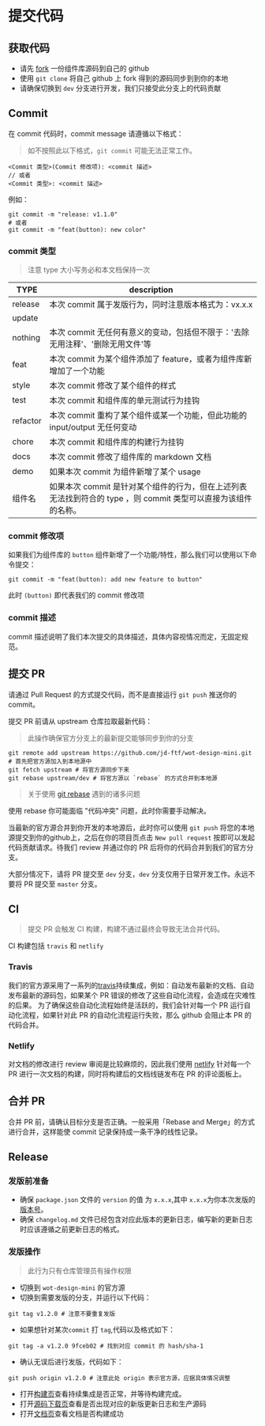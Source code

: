 # 提交代码

## 获取代码

* 请先 [fork](https://help.github.com/cn/github/getting-started-with-github/fork-a-repo) 一份组件库源码到自己的 github
* 使用 `git clone` 将自己 github 上 fork 得到的源码同步到到你的本地
* 请确保切换到 `dev` 分支进行开发，我们只接受此分支上的代码贡献

## Commit

在 commit 代码时，commit message 请遵循以下格式：

> 如不按照此以下格式，`git commit` 可能无法正常工作。

```
<Commit 类型>(Commit 修改项): <commit 描述>
// 或者
<Commit 类型>: <commit 描述>
```

例如：
```shell script
git commit -m "release: v1.1.0"
# 或者
git commit -m "feat(button): new color"
```
### commit 类型

> 注意 type 大小写务必和本文档保持一次

| TYPE | description |
|------|-------------|
| release | 本次 commit 属于发版行为，同时注意版本格式为：vx.x.x |
| update |  |
| nothing | 本次 commit 无任何有意义的变动，包括但不限于：'去除无用注释'、'删除无用文件'等 |
| feat | 本次 commit 为某个组件添加了 feature，或者为组件库新增加了一个功能 |
| style | 本次 commit 修改了某个组件的样式 |
| test | 本次 commit 和组件库的单元测试行为挂钩 |
| refactor | 本次 commit 重构了某个组件或某一个功能，但此功能的 input/output 无任何变动 |
| chore | 本次 commit 和组件库的构建行为挂钩 |
| docs | 本次 commit 修改了组件库的 markdown 文档 |
| demo | 如果本次 commit 为组件新增了某个 usage |
| 组件名 | 如果本次 commit 是针对某个组件的行为，但在上述列表无法找到符合的 type ，则 commit 类型可以直接为该组件的名称。 |

### commit 修改项

如果我们为组件库的 `button` 组件新增了一个功能/特性，那么我们可以使用以下命令提交：

```shell script
git commit -m "feat(button): add new feature to button"
```

此时 `(button)` 即代表我们的 commit 修改项

### commit 描述

commit 描述说明了我们本次提交的具体描述，具体内容视情况而定，无固定规范。

## 提交 PR

请通过 Pull Request 的方式提交代码，而不是直接运行 `git push` 推送你的 commit。

提交 PR 前请从 upstream 仓库拉取最新代码：

> 此操作确保官方分支上的最新提交能够同步到你的分支

```shell script
git remote add upstream https://github.com/jd-ftf/wot-design-mini.git # 首先把官方源加入到本地源中
git fetch upstream # 将官方源同步下来
git rebase upstream/dev # 将官方源以 `rebase` 的方式合并到本地源
```
> 关于使用 [git rebase](https://git-scm.com/book/zh/v2/Git-分支-变基) 遇到的诸多问题

使用 rebase 你可能面临 "代码冲突" 问题，此时你需要手动解决。

当最新的官方源合并到你开发的本地源后，此时你可以使用 `git push` 将您的本地源提交到你的github上，之后在你的项目页点击 `New pull request` 按即可以发起代码贡献请求。待我们 review 并通过你的 PR 后将你的代码合并到我们的官方分支。

大部分情况下，请将 PR 提交至 `dev` 分支，`dev` 分支仅用于日常开发工作。永远不要将 PR 提交至 `master` 分支。

## CI

> 提交 PR 会触发 CI 构建，构建不通过最终会导致无法合并代码。

CI 构建包括 `travis` 和 `netlify`

### Travis

我们的官方源采用了一系列的[travis](https://travis-ci.com/jd-ftf/wot-design-mini/builds)持续集成，例如：自动发布最新的文档、自动发布最新的源码包，如果某个 PR 错误的修改了这些自动化流程，会造成在灾难性的后果。
为了确保这些自动化流程始终是活跃的，我们会针对每一个 PR 运行自动化流程，如果针对此 PR 的自动化流程运行失败，那么 github 会阻止本 PR 的代码合并。

### Netlify

对文档的修改进行 review 审阅是比较麻烦的，因此我们使用 [netlify](https://app.netlify.com/sites/wot-design-mini/deploys) 针对每一个 PR 进行一次文档的构建，同时将构建后的文档线链发布在 PR 的评论面板上。

## 合并 PR

合并 PR 前，请确认目标分支是否正确。一般采用「Rebase and Merge」的方式进行合并，这样能使 commit 记录保持成一条干净的线性记录。

## Release

### 发版前准备

* 确保 `package.json` 文件的 `version` 的值 为 `x.x.x`,其中 `x.x.x`为你本次发版的[版本号](https://www.npmjs.cn/getting-started/semantic-versioning/)。
* 确保 `changelog.md` 文件已经包含对应此版本的更新日志，编写新的更新日志时应该遵循之前更新日志的格式。

### 发版操作

> 此行为只有仓库管理员有操作权限

* 切换到 `wot-design-mini` 的官方源
* 切换到需要发版的分支，并运行以下代码：
```shell script
git tag v1.2.0 # 注意不要重复发版
```
* 如果想针对某次`commit` 打 `tag`,代码以及格式如下：
```shell script
git tag -a v1.2.0 9fceb02 # 找到对应 commit 的 hash/sha-1
```
* 确认无误后进行发版，代码如下：
```shell script
git push origin v1.2.0 # 注意此处 origin 表示官方源，应据具体情况调整
```
* 打开[构建页](https://travis-ci.com/jd-ftf/wot-design-mini)查看持续集成是否正常，并等待构建完成。
* 打开[源码下载页](https://github.com/jd-ftf/wot-design-mini/releases)查看是否出现对应的新版更新日志和生产源码
* 打开[文档页](http://jdftf.top/wot-design-mini)查看文档是否构建成功

